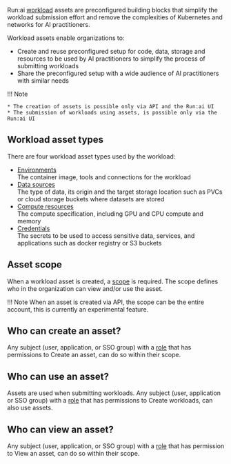   

Run:ai [workload](../workload-overview.md) assets are preconfigured building blocks that simplify the workload submission effort and remove the complexities of Kubernetes and networks for AI practitioners.

Workload assets enable organizations to:

* Create and reuse preconfigured setup for code, data, storage and resources to be used by AI practitioners to simplify the process of submitting workloads  
* Share the preconfigured setup with a wide audience of AI practitioners with similar needs

!!! Note

    * The creation of assets is possible only via API and the Run:ai UI  
    * The submission of workloads using assets, is possible only via the Run:ai UI

## Workload asset types

There are four workload asset types used by the workload:

* [Environments](./environments.md)  
  The container image, tools and connections for the workload  
* [Data sources](./datasources.md)  
  The type of data, its origin and the target storage location such as PVCs or cloud storage buckets where datasets are stored  
* [Compute resources](./compute.md)  
  The compute specification, including GPU and CPU compute and memory  
* [Credentials](./credentials.md)  
  The secrets to be used to access sensitive data, services, and applications such as docker registry or S3 buckets

## Asset scope

When a workload asset is created, a [scope](../../../platform-admin/aiinitiatives/overview.md#ai-initiatives) is required. The scope defines who in the organization can view and/or use the asset.

!!! Note
    When an asset is created via API, the scope can be the entire account, this is currently an experimental feature.

## Who can create an asset?

Any subject (user, application, or SSO group) with a [role](../../../admin/authentication/roles.md) that has permissions to Create an asset, can do so within their scope.

## Who can use an asset?

Assets are used when submitting workloads. Any subject (user, application or SSO group) with a [role](../../../admin/authentication/roles.md) that has permissions to Create workloads, can also use assets.

## Who can view an asset?

Any subject (user, application, or SSO group) with a [role](../../../admin/authentication/roles.md) that has permission to View an asset, can do so within their scope.  
